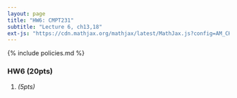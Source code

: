 ```yaml
---
layout: page
title: "HW6: CMPT231"
subtitle: "Lecture 6, ch13,18"
ext-js: "https://cdn.mathjax.org/mathjax/latest/MathJax.js?config=AM_CHTML"
---
```


{% include policies.md %}

### HW6 (20pts)
1. *(5pts)* 
